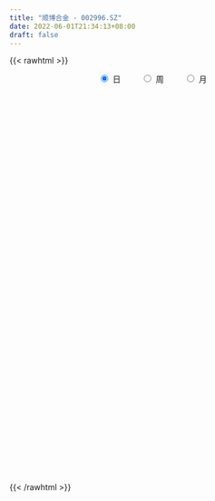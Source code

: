 ```yaml
---
title: "顺博合金 - 002996.SZ"
date: 2022-06-01T21:34:13+08:00
draft: false
---
```

{{< rawhtml >}}
    <div style="text-align: center">
        <label style="padding: 1rem;"><input style="margin-right: .5rem" type="radio" name="period" value="D" checked onclick="period_change(this)">日</label>
        <label style="padding: 1rem;"><input style="margin-right: .5rem" type="radio" name="period" value="W" onclick="period_change(this)">周</label>
        <label style="padding: 1rem;"><input style="margin-right: .5rem" type="radio" name="period" value="M" onclick="period_change(this)">月</label>
    </div>
    <div id="chart" style="height: 700px;"></div> 
    <script type="text/javascript">
        const D_v = [75767.47,51614.63,54986.0,89473.12,170466.38,122364.73,100462.15,88156.91,61491.49,82150.8,68216.35,39720.98,37144.49,42909.4,38694.0,52512.2,47897.0,40804.2,26493.22,28920.31,30107.31,33468.0,36559.22,28069.91,28323.0,25658.0,39991.11,24807.0,35562.0,22951.0,29586.32,33271.07,45089.82,61063.91,75758.91,59053.0,41629.38,38597.46,45578.0,86247.31,52378.4,42616.24,52629.91,74831.4,89326.0,87520.31,132167.0,83308.49,44226.49,134845.56,95240.91,78985.0,57791.0,55229.91,48166.4,44538.0,48004.0,47296.91,71388.91,49762.91,130590.23,212202.76,190303.21,145492.44,94607.0,74235.83,85337.32,203663.83,149697.12,133772.92,149510.92,134638.52,163341.21,128226.73,111786.92,85652.9,147565.35,153758.0,181223.97,214407.53,274227.23,174231.57,95853.14,104578.63,73899.91,52635.91,80027.95,82722.22,88538.07,29968.96,58660.16,48932.0,35151.0,38671.0,35933.65,24123.99,35503.0,34781.0,31602.0,28326.87,28341.87,30446.87,42050.49,30817.71,36155.22,55783.65,37656.17,26151.0,32150.22,32083.0,23129.0,22486.0,25509.52,23175.49,20040.0,21742.0,27823.19,33848.0,34413.86,26767.66,49185.91,38152.0,32429.91,29872.0,42556.0,33186.49,58432.25,48645.04,39374.86,32936.0,34103.95,34124.05,23427.0,41928.0,42896.72,53807.0,36314.0,25861.91,26987.0,74779.95,45444.45,25492.0,61507.84,52052.0,45408.0,31284.0,26373.0,40838.0,25592.49,24002.96,25437.0,53962.41,41162.4,27131.0,27484.91,24130.96,22579.66,16440.4,27431.91,26388.91,56711.18,31124.66,28171.84,23014.75,18864.0,22996.0,31687.84,13147.0,22916.0,12294.91,23088.07,15922.82,15180.78,25457.0,38031.96,39171.82,26239.91,18391.87,25155.49,29922.0,25477.78,65448.98,44508.76,29293.0,31500.0,141103.72,153651.0,117148.91,88064.27,100931.4,92941.15,67727.49,50288.7,79102.24,54165.49,45961.63,35015.91,39417.0,64445.0,38378.88,34143.27,26654.71,27270.9,21237.9,17468.71,18294.71,16216.0,17847.0,18423.0,20618.0,27534.49,20277.0,17794.0,19537.0,17816.82,18253.0,19437.49,38490.82,23496.0,34719.2,33643.49,24902.49,28787.49,26501.97,30036.98,34827.05,29404.14,38358.31,46121.49,34539.4,28151.34,17105.0,14254.0,13263.49,33690.25,17813.07,28005.16,29886.0,14845.49,17981.16,13648.0,49203.0,63740.0,38941.0,24265.0,22589.0,21002.0,15239.71,17169.0,21390.0]
const D_histogram = [0.0,-0.0151949858,-0.0124962768,0.0253705053,0.1155288282,0.1467255637,0.1845878557,0.1678714755,0.1326412955,0.1171033272,0.0403761355,-0.0270835627,-0.0781739905,-0.0920824168,-0.1007518081,-0.0801177635,-0.1268615433,-0.1991655127,-0.2395626908,-0.2262694636,-0.1972401982,-0.1606773087,-0.1361443281,-0.1321568499,-0.1073930031,-0.102958442,-0.1353165649,-0.1456795531,-0.1793654123,-0.18814882,-0.1570007374,-0.1166625586,-0.0635550104,-0.018369837,0.0486365507,0.0737873269,0.0959082493,0.0792948144,0.0821513874,0.1196636859,0.1310669884,0.0960955515,0.1134372639,0.1497451742,0.1608708106,0.1976824055,0.2418824663,0.1371524856,0.1747246717,0.2263053157,0.2106368788,0.1240329205,0.0915668304,0.0280476738,0.0008783737,-0.0464066502,-0.0935810461,-0.106978086,-0.0666044527,-0.0634990906,0.0542476418,0.1254894267,0.2142142635,0.1441465162,0.0152412784,-0.0539067644,0.0162799857,0.1061373747,0.126764834,0.1412461348,0.1615601202,0.1499096759,0.0178212426,-0.0290200891,-0.1022141874,-0.1220087015,-0.0880255102,-0.033314157,0.0284317207,0.0495036549,0.1230047797,0.0625118232,0.0116071374,-0.0635692861,-0.0840323212,-0.0929907091,-0.1288819481,-0.2029064146,-0.3161130315,-0.3642858616,-0.4443161225,-0.4669282212,-0.4399043059,-0.3758527938,-0.3499723197,-0.2998318205,-0.2243946666,-0.1555436776,-0.0883766189,-0.0483738828,-0.0223232328,0.0101327382,-0.0019759786,0.0080043924,0.0053337008,-0.0418592701,-0.0934947007,-0.101943275,-0.0718882689,-0.0551941567,-0.0242026456,-0.0010078695,0.0065840028,0.0324714975,0.0582737782,0.0831626455,0.1047211532,0.1221916478,0.1441380021,0.1484122361,0.1815718201,0.187626285,0.2031777601,0.2082020927,0.2191898987,0.2227056724,0.2423783067,0.2288062409,0.1952188103,0.1630633268,0.1394500616,0.0961562608,0.0704338649,0.0474103126,0.0107250243,0.026885455,0.0157437714,0.0171642156,0.0174805018,0.0316114922,0.0168613871,0.0075396349,0.0191884985,0.0091398281,-0.0102053488,-0.0330764399,-0.0410563969,-0.0797088159,-0.1081536282,-0.1183286374,-0.1137222227,-0.0745041471,-0.0572660255,-0.0381190677,-0.0357892747,-0.0250421967,-0.0304195342,-0.0246582185,-0.0051987203,0.0174093373,0.0502620882,0.042746099,0.0437796669,0.0303940357,0.0275952895,0.0049231968,-0.0391620819,-0.0651356858,-0.1130725052,-0.1295915808,-0.1322134261,-0.1130245494,-0.0821834132,-0.035334052,0.0204371567,0.0718677001,0.0885913417,0.0983095518,0.0839176262,0.1011874882,0.1036110762,0.1267624615,0.1246760119,0.1230611469,0.1234414191,0.1532655093,0.1578438566,0.1700517762,0.1385402622,0.1246391876,0.1101973867,0.0667961883,0.0364867211,-0.0404560063,-0.1146390934,-0.123438816,-0.1379888345,-0.1797632224,-0.2714588126,-0.2934132591,-0.2806017112,-0.2371672925,-0.1889304461,-0.1511857922,-0.1159525779,-0.0883051351,-0.0698321043,-0.0553786994,-0.0580075663,-0.0419532496,-0.0250561309,-0.0223972047,-0.0065869648,-0.0181664394,-0.0285426711,-0.0540143151,-0.0495048224,-0.0237937364,-0.0012760933,0.0326192672,0.0629304903,0.0873929923,0.1054381066,0.0895567083,0.0964352521,0.0218978237,-0.0672650844,-0.0860817703,-0.055156971,-0.0092286501,0.029670715,0.0441887263,0.0680902699,0.083701547,0.1071537717,0.1219151832,0.1129405233,0.1135650817,0.1096974581,0.1099868893,0.1062342607,0.1356470105,0.1584626977,0.1277166397,0.1164248559,0.0978569729,0.0729325706,0.0533075092,0.0418934738,0.0418723991]
const D_fast = [0.0,-0.0189937322,-0.0194190924,0.0247903159,0.1438308459,0.2117089723,0.2957182283,0.3209697169,0.3188998608,0.3326377244,0.2660045665,0.1917739777,0.1211400522,0.0842110217,0.0503536784,0.0509582821,-0.0275008835,-0.149596231,-0.2498840819,-0.2931582205,-0.3134390047,-0.3170454424,-0.3265485438,-0.355600278,-0.357684682,-0.3789897315,-0.4451769956,-0.491959872,-0.5704870844,-0.6263076971,-0.6344097988,-0.6232372597,-0.586018464,-0.5454257498,-0.4662602245,-0.4226626166,-0.3765646319,-0.3733543632,-0.3499599433,-0.2825317233,-0.2383616738,-0.2493092227,-0.2036081944,-0.1298639906,-0.0785206514,0.0077115447,0.1123822222,0.0419403629,0.1231937169,0.2313506898,0.2683414726,0.2127457444,0.203171362,0.1466641237,0.1197144172,0.0608277306,-0.0097419267,-0.0498834881,-0.026160968,-0.0389303785,0.0923782642,0.1949924059,0.3372708085,0.3032396902,0.178144772,0.0955200382,0.1697767847,0.2861685173,0.3384871852,0.3882800197,0.4489840351,0.4748110097,0.3471778872,0.2930815332,0.194333888,0.1440371985,0.1560140122,0.2023968263,0.2712506341,0.304698482,0.4089508018,0.364085801,0.3160828996,0.2250141546,0.1835430392,0.151336974,0.083225248,-0.0415258222,-0.2337606969,-0.3730049925,-0.564114284,-0.7034584379,-0.7864105991,-0.8163222855,-0.8779348913,-0.9027523472,-0.8834138599,-0.8534487903,-0.8083758863,-0.780466621,-0.7599967792,-0.7250076237,-0.7376103351,-0.7256288659,-0.7269661323,-0.7846239208,-0.8596330265,-0.8935674197,-0.8814844807,-0.8785889077,-0.8536480581,-0.8307052493,-0.8214673763,-0.7874620072,-0.747091282,-0.7014117534,-0.6536729574,-0.6056545508,-0.547673696,-0.506296403,-0.427743864,-0.3747828278,-0.3084369126,-0.2513620569,-0.1855767762,-0.1263845844,-0.0461173734,-0.002487879,0.0127293929,0.0213397412,0.0325889913,0.0133342558,0.0052203261,-0.0059506481,-0.0399546803,-0.0170728859,-0.0242786266,-0.0185671285,-0.0138807169,0.0081531465,-0.0023816117,-0.0098184552,0.006627533,-0.0011361804,-0.0230326944,-0.0541728956,-0.0724169518,-0.1309965747,-0.1864797941,-0.2262369626,-0.2500611037,-0.2294690648,-0.2265474496,-0.2169302588,-0.2235477844,-0.2190612556,-0.2320434766,-0.2324467155,-0.2142868974,-0.1873265055,-0.1419082325,-0.1387376969,-0.1267592124,-0.1325463346,-0.1284462585,-0.149887552,-0.2037633512,-0.2460208764,-0.3222258222,-0.371142793,-0.4068179948,-0.4158852555,-0.4055899725,-0.3675741243,-0.3066936265,-0.2372961581,-0.198424681,-0.164129083,-0.1575416021,-0.114974868,-0.0866485109,-0.0318065102,-0.0027239568,0.0264264648,0.0576670919,0.1258075593,0.1698468707,0.2245677344,0.227691286,0.2449500082,0.2580575541,0.2313554028,0.2101676158,0.1231108869,0.0202680264,-0.0193914002,-0.0684386273,-0.1551538208,-0.3147141141,-0.4100218754,-0.4673607553,-0.4832181597,-0.4822139249,-0.4822657189,-0.4760206491,-0.4704494902,-0.4694344854,-0.4688257553,-0.4859565138,-0.4803905095,-0.4697574235,-0.4726977985,-0.4585342998,-0.4746553843,-0.4921672837,-0.5311425065,-0.5390092194,-0.5192465675,-0.4970479478,-0.4549977705,-0.4089539248,-0.3626431747,-0.3182385338,-0.3117307549,-0.2807433982,-0.3498063706,-0.4557855499,-0.4961226784,-0.4789871217,-0.4353659634,-0.3890489196,-0.3634837266,-0.3225596156,-0.2860229518,-0.2357822841,-0.1905420768,-0.1712816059,-0.142265777,-0.1187090361,-0.0909228826,-0.068116946,-0.0047924436,0.0576389181,0.05882202,0.0766364501,0.0825328104,0.0758415507,0.0695433666,0.0686026996,0.0790497247]
const D_slow = [0.0,-0.0037987464,-0.0069228156,-0.0005801893,0.0283020177,0.0649834086,0.1111303726,0.1530982415,0.1862585653,0.2155343971,0.225628431,0.2188575403,0.1993140427,0.1762934385,0.1511054865,0.1310760456,0.0993606598,0.0495692816,-0.0103213911,-0.066888757,-0.1161988065,-0.1563681337,-0.1904042157,-0.2234434282,-0.250291679,-0.2760312895,-0.3098604307,-0.3462803189,-0.391121672,-0.438158877,-0.4774090614,-0.506574701,-0.5224634536,-0.5270559129,-0.5148967752,-0.4964499435,-0.4724728812,-0.4526491776,-0.4321113307,-0.4021954092,-0.3694286621,-0.3454047743,-0.3170454583,-0.2796091647,-0.2393914621,-0.1899708607,-0.1295002441,-0.0952121227,-0.0515309548,0.0050453741,0.0577045938,0.0887128239,0.1116045315,0.11861645,0.1188360434,0.1072343809,0.0838391193,0.0570945978,0.0404434847,0.024568712,0.0381306225,0.0695029791,0.123056545,0.1590931741,0.1629034937,0.1494268026,0.153496799,0.1800311427,0.2117223512,0.2470338849,0.2874239149,0.3249013339,0.3293566445,0.3221016223,0.2965480754,0.2660459,0.2440395225,0.2357109832,0.2428189134,0.2551948271,0.2859460221,0.3015739779,0.3044757622,0.2885834407,0.2675753604,0.2443276831,0.2121071961,0.1613805924,0.0823523346,-0.0087191308,-0.1197981615,-0.2365302168,-0.3465062932,-0.4404694917,-0.5279625716,-0.6029205267,-0.6590191934,-0.6979051128,-0.7199992675,-0.7320927382,-0.7376735464,-0.7351403618,-0.7356343565,-0.7336332584,-0.7322998332,-0.7427646507,-0.7661383259,-0.7916241446,-0.8095962118,-0.823394751,-0.8294454124,-0.8296973798,-0.8280513791,-0.8199335047,-0.8053650602,-0.7845743988,-0.7583941105,-0.7278461986,-0.6918116981,-0.654708639,-0.609315684,-0.5624091128,-0.5116146728,-0.4595641496,-0.4047666749,-0.3490902568,-0.2884956801,-0.2312941199,-0.1824894173,-0.1417235856,-0.1068610703,-0.0828220051,-0.0652135388,-0.0533609607,-0.0506797046,-0.0439583409,-0.040022398,-0.0357313441,-0.0313612187,-0.0234583456,-0.0192429989,-0.0173580901,-0.0125609655,-0.0102760085,-0.0128273457,-0.0210964556,-0.0313605549,-0.0512877588,-0.0783261659,-0.1079083252,-0.1363388809,-0.1549649177,-0.1692814241,-0.178811191,-0.1877585097,-0.1940190589,-0.2016239424,-0.207788497,-0.2090881771,-0.2047358428,-0.1921703207,-0.181483796,-0.1705388792,-0.1629403703,-0.156041548,-0.1548107488,-0.1646012692,-0.1808851907,-0.209153317,-0.2415512122,-0.2746045687,-0.3028607061,-0.3234065594,-0.3322400724,-0.3271307832,-0.3091638582,-0.2870160227,-0.2624386348,-0.2414592282,-0.2161623562,-0.1902595871,-0.1585689717,-0.1273999688,-0.0966346821,-0.0657743273,-0.0274579499,0.0120030142,0.0545159582,0.0891510238,0.1203108207,0.1478601674,0.1645592144,0.1736808947,0.1635668932,0.1349071198,0.1040474158,0.0695502072,0.0246094016,-0.0432553016,-0.1166086163,-0.1867590441,-0.2460508672,-0.2932834788,-0.3310799268,-0.3600680713,-0.382144355,-0.3996023811,-0.413447056,-0.4279489475,-0.4384372599,-0.4447012926,-0.4503005938,-0.451947335,-0.4564889449,-0.4636246126,-0.4771281914,-0.489504397,-0.4954528311,-0.4957718545,-0.4876170377,-0.4718844151,-0.450036167,-0.4236766404,-0.4012874633,-0.3771786503,-0.3717041943,-0.3885204654,-0.410040908,-0.4238301508,-0.4261373133,-0.4187196346,-0.407672453,-0.3906498855,-0.3697244987,-0.3429360558,-0.31245726,-0.2842221292,-0.2558308588,-0.2284064942,-0.2009097719,-0.1743512067,-0.1404394541,-0.1008237797,-0.0688946197,-0.0397884058,-0.0153241625,0.0029089801,0.0162358574,0.0267092258,0.0371773256]
const D_data = [['2021-05-21', 18.215, 18.8599, 18.215, 19.4948],['2021-05-24', 18.85, 18.6218, 18.4035, 18.85],['2021-05-25', 18.4531, 18.8003, 18.2348, 19.0484],['2021-05-26', 18.8103, 19.3559, 18.721, 19.4651],['2021-05-27', 19.2071, 20.4175, 18.9194, 21.1417],['2021-05-28', 20.725, 20.1198, 20.0306, 21.0921],['2021-05-31', 19.9512, 20.5365, 19.7627, 20.7548],['2021-06-01', 20.348, 20.0702, 19.5643, 20.4076],['2021-06-02', 20.0603, 19.8421, 19.5841, 20.1298],['2021-06-03', 20.0405, 20.0802, 19.7528, 20.4572],['2021-06-04', 19.7329, 19.1575, 19.098, 19.7329],['2021-06-07', 19.1873, 18.9194, 18.85, 19.346],['2021-06-08', 18.8698, 18.7904, 18.6416, 19.0781],['2021-06-09', 18.8103, 19.0385, 18.6218, 19.2468],['2021-06-10', 18.9392, 18.9888, 18.8599, 19.1377],['2021-06-11', 19.0186, 19.3361, 18.9988, 19.4849],['2021-06-15', 19.2964, 18.3539, 18.3539, 19.2964],['2021-06-16', 18.215, 17.59, 17.5503, 18.3539],['2021-06-17', 17.461, 17.5106, 17.2725, 17.7884],['2021-06-18', 17.5205, 17.9174, 17.2824, 17.9967],['2021-06-21', 17.7686, 18.0463, 17.6793, 18.1456],['2021-06-22', 18.0364, 18.1555, 17.9372, 18.4134],['2021-06-23', 18.1852, 18.0265, 17.7586, 18.2845],['2021-06-24', 17.8876, 17.709, 17.6594, 18.0563],['2021-06-25', 17.6297, 17.9174, 17.5305, 17.9967],['2021-06-28', 17.8678, 17.6197, 17.4412, 17.9174],['2021-06-29', 17.6197, 16.9451, 16.8757, 17.7289],['2021-06-30', 16.9451, 16.9451, 16.7665, 17.1038],['2021-07-01', 16.9451, 16.3499, 16.33, 16.9451],['2021-07-02', 16.2705, 16.3399, 16.201, 16.4887],['2021-07-05', 16.3399, 16.6971, 16.3399, 16.8161],['2021-07-06', 16.6971, 16.8261, 16.5979, 17.0146],['2021-07-07', 16.6772, 17.0939, 16.6772, 17.5503],['2021-07-08', 16.9154, 17.1535, 16.8657, 17.8777],['2021-07-09', 16.8757, 17.6693, 16.6772, 17.8578],['2021-07-12', 17.8876, 17.3717, 17.2824, 17.9075],['2021-07-13', 17.3717, 17.461, 17.1138, 17.6098],['2021-07-14', 17.6197, 16.9947, 16.9749, 17.6793],['2021-07-15', 17.1435, 17.2031, 16.5483, 17.213],['2021-07-16', 17.213, 17.7686, 17.1138, 18.8301],['2021-07-19', 17.7289, 17.6197, 17.5701, 18.1356],['2021-07-20', 17.4511, 17.0146, 16.8657, 17.4511],['2021-07-21', 17.3916, 17.6594, 17.1931, 17.719],['2021-07-22', 17.9571, 18.1059, 17.59, 18.2051],['2021-07-23', 18.3539, 18.0067, 17.9571, 18.7408],['2021-07-26', 18.2646, 18.5722, 17.3717, 18.6416],['2021-07-27', 18.7507, 19.0385, 18.3737, 19.346],['2021-07-28', 18.6515, 17.1435, 17.1336, 18.7507],['2021-07-29', 17.1435, 18.8599, 17.1435, 18.8599],['2021-07-30', 19.8619, 19.4353, 18.9789, 19.9214],['2021-08-02', 19.3956, 18.8698, 18.344, 19.475],['2021-08-03', 18.85, 17.8479, 17.7487, 18.8996],['2021-08-04', 17.8479, 18.3043, 17.7785, 18.3341],['2021-08-05', 18.1952, 17.719, 17.4709, 18.1952],['2021-08-06', 17.7289, 17.9571, 17.5404, 18.2845],['2021-08-09', 17.8479, 17.5007, 17.1733, 17.8479],['2021-08-10', 17.4114, 17.2031, 17.0146, 17.7884],['2021-08-11', 17.3221, 17.3916, 17.2725, 17.6396],['2021-08-12', 17.3916, 18.0761, 17.0642, 18.2547],['2021-08-13', 18.0364, 17.6793, 17.5602, 18.0364],['2021-08-16', 17.6793, 19.4452, 17.6594, 19.4452],['2021-08-17', 20.8342, 19.4551, 19.4452, 21.231],['2021-08-18', 19.5246, 20.2587, 19.5246, 20.5365],['2021-08-19', 19.2766, 18.4829, 18.2348, 19.8421],['2021-08-20', 18.0463, 17.2923, 17.1237, 18.1555],['2021-08-23', 17.2229, 17.5106, 17.1138, 17.8082],['2021-08-24', 17.4908, 19.2666, 17.3717, 19.2666],['2021-08-25', 19.5246, 20.0206, 18.9293, 21.1913],['2021-08-26', 20.0802, 19.5742, 19.5246, 20.3083],['2021-08-27', 20.1595, 19.7329, 19.1674, 20.2885],['2021-08-30', 19.9413, 20.0603, 19.7329, 20.8143],['2021-08-31', 19.8321, 19.852, 19.5543, 20.606],['2021-09-01', 20.1496, 18.0662, 17.8678, 20.1794],['2021-09-02', 18.0364, 18.6912, 17.7686, 19.7131],['2021-09-03', 18.969, 18.0265, 17.6594, 19.1972],['2021-09-06', 18.1753, 18.3936, 17.8876, 18.9591],['2021-09-07', 18.5325, 19.0583, 18.344, 19.346],['2021-09-08', 18.9095, 19.5444, 18.85, 20.0008],['2021-09-09', 19.5444, 19.9809, 19.4551, 20.2191],['2021-09-10', 20.3877, 19.7627, 19.4452, 20.7548],['2021-09-13', 19.9611, 20.7846, 19.4948, 21.0127],['2021-09-14', 19.8421, 19.2567, 19.1972, 20.1099],['2021-09-15', 18.8996, 19.1476, 18.4928, 19.1972],['2021-09-16', 19.3162, 18.5226, 18.3837, 19.475],['2021-09-17', 18.3737, 18.9293, 18.1952, 18.969],['2021-09-22', 18.5523, 18.9591, 18.473, 19.0087],['2021-09-23', 19.098, 18.4432, 18.0166, 19.2269],['2021-09-24', 18.4035, 17.5602, 17.5602, 18.5722],['2021-09-27', 17.3221, 16.3697, 16.0225, 17.6297],['2021-09-28', 16.3499, 16.4788, 16.2705, 16.6376],['2021-09-29', 16.4689, 15.3974, 15.3776, 16.4689],['2021-09-30', 15.4074, 15.447, 15.08, 15.6256],['2021-10-08', 15.4669, 15.6752, 15.3974, 15.834],['2021-10-11', 15.6752, 16.0026, 15.457, 16.082],['2021-10-12', 15.8935, 15.4074, 15.2089, 15.9629],['2021-10-13', 15.457, 15.576, 15.2387, 15.6256],['2021-10-14', 15.5363, 15.9332, 15.5363, 16.201],['2021-10-15', 15.8736, 15.9927, 15.6653, 16.1614],['2021-10-18', 16.1217, 16.1415, 15.9034, 16.2308],['2021-10-19', 16.0621, 15.9332, 15.7943, 16.0721],['2021-10-20', 15.834, 15.8042, 15.4074, 15.9729],['2021-10-21', 15.8736, 15.9332, 15.3875, 16.1713],['2021-10-22', 15.834, 15.328, 15.3081, 15.9232],['2021-10-25', 15.4768, 15.4966, 15.2089, 15.7744],['2021-10-26', 15.4966, 15.2585, 15.2486, 15.576],['2021-10-27', 15.2585, 14.445, 14.3954, 15.2585],['2021-10-28', 14.5839, 13.9589, 13.8994, 14.6434],['2021-10-29', 14.0085, 14.1474, 13.9093, 14.2268],['2021-11-01', 14.0779, 14.5045, 14.0581, 14.5641],['2021-11-02', 14.6038, 14.2962, 14.0879, 14.6236],['2021-11-03', 14.2466, 14.4549, 14.1375, 14.4748],['2021-11-04', 14.4649, 14.3756, 14.3359, 14.5244],['2021-11-05', 14.2168, 14.1474, 14.068, 14.3855],['2021-11-08', 14.1474, 14.3656, 13.9688, 14.3855],['2021-11-09', 14.4748, 14.4252, 14.2764, 14.4847],['2021-11-10', 14.4351, 14.4946, 14.1573, 14.4946],['2021-11-11', 14.5145, 14.5442, 14.4649, 14.6236],['2021-11-12', 14.5442, 14.5839, 14.5145, 14.8319],['2021-11-15', 14.5343, 14.7526, 14.4053, 14.7923],['2021-11-16', 14.7526, 14.6236, 14.5442, 14.8815],['2021-11-17', 14.6335, 15.1296, 14.5839, 15.1494],['2021-11-18', 15.07, 14.9609, 14.9212, 15.2784],['2021-11-19', 14.9411, 15.2189, 14.8121, 15.3379],['2021-11-22', 15.1494, 15.2387, 15.0899, 15.3478],['2021-11-23', 15.2288, 15.4669, 15.1891, 15.6653],['2021-11-24', 15.4768, 15.5363, 15.3379, 15.6256],['2021-11-25', 15.576, 15.9431, 15.4966, 16.0225],['2021-11-26', 15.8736, 15.6951, 15.6851, 16.1316],['2021-11-29', 15.2585, 15.457, 15.0899, 15.5959],['2021-11-30', 15.4768, 15.4173, 15.2784, 15.8439],['2021-12-01', 15.5066, 15.4768, 15.2784, 15.5462],['2021-12-02', 15.4173, 15.1296, 15.1296, 15.5264],['2021-12-03', 15.1891, 15.2189, 14.9609, 15.2982],['2021-12-06', 15.328, 15.1593, 15.1395, 15.7347],['2021-12-07', 15.3081, 14.8419, 14.5839, 15.3081],['2021-12-08', 14.8716, 15.457, 14.8716, 15.5661],['2021-12-09', 15.4272, 15.1395, 15.1196, 15.4669],['2021-12-10', 15.0998, 15.2784, 15.0006, 15.3776],['2021-12-13', 15.2685, 15.2784, 15.1593, 15.3379],['2021-12-14', 15.2685, 15.5066, 15.0304, 15.953],['2021-12-15', 15.2486, 15.1593, 15.1196, 15.3478],['2021-12-16', 15.1593, 15.1692, 15.1097, 15.2685],['2021-12-17', 15.2685, 15.447, 15.1891, 15.6653],['2021-12-20', 15.3677, 15.1891, 15.1692, 15.824],['2021-12-21', 15.1891, 14.9907, 14.8319, 15.2883],['2021-12-22', 15.0006, 14.8121, 14.7129, 15.0403],['2021-12-23', 14.8419, 14.8815, 14.703, 14.9708],['2021-12-24', 14.8815, 14.316, 14.2962, 14.9014],['2021-12-27', 14.3061, 14.1771, 14.1176, 14.3656],['2021-12-28', 14.197, 14.197, 14.1672, 14.2863],['2021-12-29', 14.2069, 14.2565, 14.0978, 14.316],['2021-12-30', 14.2664, 14.7129, 14.2466, 14.7327],['2021-12-31', 14.7426, 14.5145, 14.4252, 14.7426],['2022-01-04', 14.4847, 14.574, 14.445, 14.6335],['2022-01-05', 14.574, 14.3656, 14.1771, 14.574],['2022-01-06', 14.3458, 14.4549, 14.2268, 14.5442],['2022-01-07', 14.4847, 14.2168, 14.2168, 14.5343],['2022-01-10', 14.2069, 14.3061, 14.1176, 14.3557],['2022-01-11', 14.3359, 14.5045, 14.2565, 14.5343],['2022-01-12', 14.5343, 14.6335, 14.5343, 14.7228],['2022-01-13', 14.6434, 14.9113, 14.5541, 15.0105],['2022-01-14', 14.8815, 14.4847, 14.4847, 14.8815],['2022-01-17', 14.4847, 14.5839, 14.3458, 14.6434],['2022-01-18', 14.6434, 14.3756, 14.316, 14.6434],['2022-01-19', 14.3756, 14.4649, 14.3557, 14.6335],['2022-01-20', 14.4649, 14.1375, 14.1077, 14.5145],['2022-01-21', 14.1573, 13.6513, 13.5422, 14.1871],['2022-01-24', 13.572, 13.6216, 13.3934, 13.7109],['2022-01-25', 13.5422, 13.0462, 13.0462, 13.6216],['2022-01-26', 13.0561, 13.1354, 13.0065, 13.2843],['2022-01-27', 13.2148, 13.1156, 13.0759, 13.5422],['2022-01-28', 13.1454, 13.2942, 13.0263, 13.3041],['2022-02-07', 13.5124, 13.4529, 13.3835, 13.5323],['2022-02-08', 13.5124, 13.7704, 13.4132, 13.8398],['2022-02-09', 14.0879, 14.1077, 13.8894, 14.3656],['2022-02-10', 14.2168, 14.3359, 14.068, 14.5045],['2022-02-11', 14.1176, 14.1077, 14.1077, 14.3359],['2022-02-14', 14.0383, 14.1275, 13.9886, 14.2466],['2022-02-15', 14.2565, 13.8498, 13.7902, 14.2565],['2022-02-16', 13.9291, 14.2962, 13.8894, 14.5343],['2022-02-17', 14.5641, 14.2168, 14.1672, 14.5641],['2022-02-18', 14.068, 14.6137, 14.068, 15.1296],['2022-02-21', 14.4351, 14.4351, 14.316, 14.5938],['2022-02-22', 14.3855, 14.5145, 14.2367, 14.5343],['2022-02-23', 14.3855, 14.6236, 14.3756, 14.7129],['2022-02-24', 14.6831, 15.1792, 14.574, 15.5562],['2022-02-25', 15.1792, 15.08, 14.7327, 15.9232],['2022-02-28', 15.1792, 15.3577, 14.5343, 15.457],['2022-03-01', 15.7546, 14.8915, 14.7526, 15.7546],['2022-03-02', 14.8815, 15.1097, 14.8022, 15.5264],['2022-03-03', 15.0899, 15.1395, 15.0403, 15.8042],['2022-03-04', 15.4074, 14.7129, 14.6732, 15.4272],['2022-03-07', 14.7526, 14.7426, 14.5938, 15.08],['2022-03-08', 14.445, 13.8894, 13.5224, 14.5343],['2022-03-09', 13.6315, 13.4728, 13.0858, 14.0283],['2022-03-10', 13.6017, 13.9886, 13.6017, 14.1176],['2022-03-11', 13.8299, 13.7605, 13.3934, 13.8894],['2022-03-14', 13.7605, 13.1454, 13.1354, 13.9589],['2022-03-15', 13.1553, 11.9747, 11.9251, 13.1652],['2022-03-16', 12.183, 12.3021, 11.6572, 12.4013],['2022-03-17', 12.5104, 12.4608, 12.3517, 12.6692],['2022-03-18', 12.5799, 12.7584, 12.3914, 12.7981],['2022-03-21', 12.8279, 12.8577, 12.6989, 12.8874],['2022-03-22', 12.808, 12.7783, 12.6791, 12.9668],['2022-03-23', 12.7783, 12.7882, 12.6394, 12.8874],['2022-03-24', 12.7981, 12.7287, 12.6295, 12.8477],['2022-03-25', 12.6592, 12.6195, 12.5997, 12.808],['2022-03-28', 12.4608, 12.5501, 12.2029, 12.7783],['2022-03-29', 12.4509, 12.2624, 12.2029, 12.5501],['2022-03-30', 12.2624, 12.431, 12.1235, 12.441],['2022-03-31', 12.8874, 12.441, 12.3418, 12.8874],['2022-04-01', 12.2227, 12.2326, 12.1037, 12.3814],['2022-04-06', 12.1235, 12.3715, 12.1136, 12.3914],['2022-04-07', 12.3616, 11.9648, 11.9648, 12.3616],['2022-04-08', 11.9548, 11.8358, 11.6671, 12.0441],['2022-04-11', 11.806, 11.4489, 11.4191, 11.935],['2022-04-12', 11.4588, 11.6572, 11.3, 11.687],['2022-04-13', 11.5382, 11.9052, 11.4885, 12.3219],['2022-04-14', 12.0342, 11.9152, 11.7564, 12.0739],['2022-04-15', 11.8159, 12.1533, 11.7366, 12.2723],['2022-04-18', 12.1433, 12.2525, 11.9152, 12.3914],['2022-04-19', 12.3624, 12.3224, 12.1724, 12.4625],['2022-04-20', 12.3224, 12.3724, 12.2524, 12.5125],['2022-04-21', 12.2724, 11.9724, 11.9023, 12.4525],['2022-04-22', 12.0324, 12.2524, 11.6923, 12.4024],['2022-04-25', 12.1024, 11.0422, 11.0322, 12.1124],['2022-04-26', 10.9222, 10.342, 10.302, 11.1122],['2022-04-27', 10.312, 10.8121, 10.002, 10.8121],['2022-04-28', 10.8021, 11.3522, 10.7121, 11.5523],['2022-04-29', 11.3522, 11.6623, 11.2222, 11.7123],['2022-05-05', 11.5923, 11.7523, 11.4723, 11.9224],['2022-05-06', 11.5223, 11.5623, 11.3222, 11.6823],['2022-05-09', 11.5123, 11.7723, 11.4223, 11.8823],['2022-05-10', 11.5623, 11.7823, 11.5623, 11.8623],['2022-05-11', 11.7323, 12.0124, 11.7323, 12.4525],['2022-05-12', 12.0024, 12.0524, 11.8323, 12.1924],['2022-05-13', 12.1024, 11.8223, 11.7623, 12.1424],['2022-05-16', 11.9023, 11.9724, 11.8823, 12.2224],['2022-05-17', 11.9023, 11.9624, 11.7823, 12.0924],['2022-05-18', 11.9824, 12.0624, 11.9624, 12.1724],['2022-05-19', 11.9023, 12.0624, 11.7223, 12.0824],['2022-05-20', 12.2024, 12.6225, 12.1024, 12.6425],['2022-05-23', 12.6625, 12.7825, 12.4225, 13.2826],['2022-05-24', 12.6425, 12.1924, 12.1824, 12.8025],['2022-05-25', 12.1624, 12.4125, 12.1524, 12.4225],['2022-05-26', 12.4325, 12.3224, 12.0524, 12.4825],['2022-05-27', 12.4625, 12.1924, 12.1224, 12.5425],['2022-05-30', 12.26, 12.19, 12.07, 12.34],['2022-05-31', 12.19, 12.25, 12.05, 12.28],['2022-06-01', 12.2, 12.4, 12.1, 12.42]]
const W_v = [2733.96,313997.67,594514.9299999999,644022.01,357441.13,108470.22,33436.38,218756.31,143513.0,136876.82,238806.56,735074.11,704074.45,354692.48,1217987.0800000001,855459.55,649636.7,486884.92,630126.08,583440.4,338135.11,283738.27,205566.55,201844.32,179223.58,132817.7,413165.01,581053.74,317484.69,1228308.6099999999,1331088.4199999999,1266761.6600000001,1099912.1899999999,791766.1899999999,573750.0,696564.8200000001,328421.01,692093.01,386651.86,488904.86,400477.7,210981.07,144114.73,156527.44,148969.11,244770.03,271105.15,311781.95,482067.85,335413.22,260990.73,773195.6399999999,646707.02,687504.3,782607.75,722790.48,215386.08,226099.19,35151.0,169012.64,160768.1,186563.75,135357.74,126628.68,180949.34,212691.78,163965.86,200807.63,234211.24,195955.0,170157.26,101326.53,158097.06,124734.43,87368.8,144081.47,164396.12,400056.48,466813.22,264533.97,203038.86,100488.22,104699.49,55147.82,134396.51,143872.42,183250.39,45256.34,107025.97,125563.65,170537.0,53798.71]
const W_histogram = [0.0,0.3924786325,0.2976066935,0.2593999185,0.1755924052,0.0829401678,0.0360373599,-0.0150924101,-0.0586008411,-0.1346062226,-0.1082497382,-0.0037513423,0.0730668575,0.0533755657,0.347055018,0.2835863727,0.3271656264,0.3012526493,0.2834836776,0.1646375643,-0.0337558787,-0.1575015964,-0.3032120378,-0.379393469,-0.3800529762,-0.30915704,-0.2676183747,-0.1483940579,0.1207028262,0.7238729295,1.1806110098,1.1012479091,1.0296055574,0.8004169368,0.5790553188,0.3646960657,0.2804182191,0.1655333276,-0.0261974173,-0.0807717067,-0.1881496299,-0.249756516,-0.3808121767,-0.4571207621,-0.5947452131,-0.576719648,-0.5392682457,-0.4815173762,-0.3369981858,-0.3304073256,-0.3332529857,-0.3480734377,-0.1883783886,-0.1918943822,-0.0773875256,-0.0587183587,-0.1351503592,-0.3143619258,-0.3984599944,-0.411927117,-0.4421610064,-0.5132348283,-0.5296676217,-0.4819274129,-0.3827012138,-0.2656681863,-0.2037836799,-0.1450576996,-0.0840968121,-0.1076765607,-0.0979176523,-0.0992174482,-0.071059081,-0.0960334511,-0.122385961,-0.0732369204,0.0012015455,0.0850524461,0.1170277828,0.0771931126,-0.0089101563,-0.0643922953,-0.1134532555,-0.1562909005,-0.1470410962,-0.1192314192,-0.1249579841,-0.1198423782,-0.0849517741,0.001440123,0.0370650728,0.0796148102]
const W_fast = [0.0,0.4905982906,0.4701280249,0.4967712296,0.4568618176,0.3849446222,0.3470511543,0.2921482817,0.2339896404,0.1243327033,0.1236267531,0.2271873135,0.3222722276,0.3159248272,0.696368034,0.703795982,0.8291666423,0.8785668275,0.9316687751,0.8539820529,0.6471496403,0.4840285234,0.2625150726,0.0914852741,-0.0041874771,-0.0105808009,-0.0359467293,0.046179073,0.3454516637,1.1295899993,1.8814808321,2.0774297087,2.2631887463,2.2341043599,2.1575065716,2.0343213349,2.0201480431,1.9466464835,1.7483663843,1.6735991683,1.5191838376,1.3951378225,1.1688791175,0.9782903417,0.6919795874,0.5658252405,0.4684595814,0.4058311068,0.4661007508,0.3900897796,0.303930873,0.2020920617,0.3146925136,0.2632029245,0.3583628997,0.3623524768,0.2521328866,-0.0056691615,-0.1893822287,-0.3058311305,-0.4466052715,-0.6459878006,-0.7948374994,-0.8675791437,-0.8640282481,-0.8134122672,-0.8024736808,-0.7800121253,-0.7400754408,-0.7905743297,-0.8052948343,-0.8313989923,-0.8210053953,-0.8699881282,-0.9269371283,-0.8960973178,-0.8213584655,-0.7162444534,-0.655012171,-0.6755485631,-0.7638793711,-0.8354595839,-0.9128838579,-0.9947942281,-1.0223046979,-1.0243028756,-1.0612689365,-1.0861139252,-1.0724612647,-0.9857093368,-0.9408181188,-0.8783646788]
const W_slow = [0.0,0.0981196581,0.1725213315,0.2373713111,0.2812694124,0.3020044544,0.3110137943,0.3072406918,0.2925904815,0.2589389259,0.2318764913,0.2309386558,0.2492053701,0.2625492616,0.3493130161,0.4202096092,0.5020010158,0.5773141782,0.6481850976,0.6893444886,0.680905519,0.6415301199,0.5657271104,0.4708787432,0.3758654991,0.2985762391,0.2316716454,0.1945731309,0.2247488375,0.4057170699,0.7008698223,0.9761817996,1.2335831889,1.4336874231,1.5784512528,1.6696252692,1.739729824,1.7811131559,1.7745638016,1.7543708749,1.7073334675,1.6448943385,1.5496912943,1.4354111038,1.2867248005,1.1425448885,1.0077278271,0.887348483,0.8030989366,0.7204971052,0.6371838588,0.5501654993,0.5030709022,0.4550973066,0.4357504253,0.4210708356,0.3872832458,0.3086927643,0.2090777657,0.1060959865,-0.0044442651,-0.1327529722,-0.2651698777,-0.3856517309,-0.4813270343,-0.5477440809,-0.5986900009,-0.6349544258,-0.6559786288,-0.682897769,-0.707377182,-0.7321815441,-0.7499463143,-0.7739546771,-0.8045511674,-0.8228603975,-0.8225600111,-0.8012968995,-0.7720399538,-0.7527416757,-0.7549692148,-0.7710672886,-0.7994306025,-0.8385033276,-0.8752636016,-0.9050714564,-0.9363109525,-0.966271547,-0.9875094905,-0.9871494598,-0.9778831916,-0.957979489]
const W_data = [['2020-08-28', 9.9605, 11.9546, 9.9605, 11.9546],['2020-09-04', 13.1491, 18.1046, 13.1491, 19.2498],['2020-09-11', 16.5844, 13.0997, 12.458, 16.7818],['2020-09-18', 12.9121, 13.7019, 12.8628, 15.617],['2020-09-25', 13.8796, 13.0109, 12.8332, 14.2942],['2020-09-30', 13.001, 12.5666, 12.2507, 13.0898],['2020-10-09', 12.7345, 12.8529, 12.7048, 13.08],['2020-10-16', 12.9319, 12.5864, 12.4975, 13.1885],['2020-10-23', 12.616, 12.4383, 12.3495, 12.922],['2020-10-30', 12.3791, 11.6683, 11.5499, 12.695],['2020-11-06', 11.6683, 12.7542, 11.2537, 13.1293],['2020-11-13', 12.8825, 14.077, 12.8825, 14.9556],['2020-11-20', 14.3139, 14.2843, 13.6821, 15.4788],['2020-11-27', 14.3337, 13.3169, 13.0405, 14.689],['2020-12-04', 13.3268, 18.1935, 13.2478, 19.1708],['2020-12-11', 16.999, 14.6496, 14.6496, 17.9269],['2020-12-18', 14.1165, 16.2488, 13.8697, 16.5745],['2020-12-25', 16.0118, 15.7552, 14.1757, 16.3968],['2020-12-31', 16.5943, 16.0612, 15.0444, 17.1668],['2021-01-08', 15.9427, 14.6989, 14.3139, 16.6732],['2021-01-15', 14.462, 12.9911, 12.5074, 14.462],['2021-01-22', 12.9023, 13.0701, 12.8332, 14.3139],['2021-01-29', 12.9812, 11.9645, 11.7275, 13.5044],['2021-02-05', 11.9645, 12.0336, 11.5597, 12.8332],['2021-02-10', 12.0533, 12.5271, 11.9546, 13.0207],['2021-02-19', 13.0306, 13.386, 12.7937, 13.5044],['2021-02-26', 13.9191, 13.1293, 12.5864, 14.6101],['2021-03-05', 13.2478, 14.4028, 12.9911, 15.6367],['2021-03-12', 14.5114, 17.3544, 12.8332, 17.3544],['2021-03-19', 16.7818, 24.2942, 15.7947, 24.2942],['2021-03-26', 26.7226, 26.1797, 22.7147, 29.3978],['2021-04-02', 24.3929, 21.5202, 20.997, 26.1599],['2021-04-09', 21.4709, 22.2211, 21.4709, 26.2784],['2021-04-16', 21.9151, 20.3554, 19.5459, 22.2113],['2021-04-23', 19.8519, 20.0, 19.1017, 21.4018],['2021-04-30', 19.9309, 19.5163, 19.0622, 21.3425],['2021-05-07', 19.8618, 20.8391, 19.8618, 21.5992],['2021-05-14', 20.9279, 20.3455, 19.8717, 22.6752],['2021-05-21', 20.0395, 18.8599, 18.2051, 20.4837],['2021-05-28', 18.85, 20.1198, 18.2348, 21.1417],['2021-06-04', 19.9512, 19.1575, 19.098, 20.7548],['2021-06-11', 19.1873, 19.3361, 18.6218, 19.4849],['2021-06-18', 19.2964, 17.9174, 17.2725, 19.2964],['2021-06-25', 17.7686, 17.9174, 17.5305, 18.4134],['2021-07-02', 17.8678, 16.3399, 16.201, 17.9174],['2021-07-09', 16.3399, 17.6693, 16.3399, 17.8777],['2021-07-16', 17.8876, 17.7686, 16.5483, 18.8301],['2021-07-23', 17.7289, 18.0067, 16.8657, 18.7408],['2021-07-30', 18.2646, 19.4353, 17.1336, 19.9214],['2021-08-06', 19.3956, 17.9571, 17.4709, 19.475],['2021-08-13', 17.8479, 17.6793, 17.0146, 18.2547],['2021-08-20', 17.6793, 17.2923, 17.1237, 21.231],['2021-08-27', 17.2229, 19.7329, 17.1138, 21.1913],['2021-09-03', 19.9413, 18.0265, 17.6594, 20.8143],['2021-09-10', 18.1753, 19.7627, 17.8876, 20.7548],['2021-09-17', 19.9611, 18.9293, 18.1952, 21.0127],['2021-09-24', 18.5523, 17.5602, 17.5602, 19.2269],['2021-09-30', 17.3221, 15.447, 15.08, 17.6297],['2021-10-08', 15.4669, 15.6752, 15.3974, 15.834],['2021-10-15', 15.6752, 15.9927, 15.2089, 16.201],['2021-10-22', 16.1217, 15.328, 15.3081, 16.2308],['2021-10-29', 15.4768, 14.1474, 13.8994, 15.7744],['2021-11-05', 14.0779, 14.1474, 14.0581, 14.6236],['2021-11-12', 14.1474, 14.5839, 13.9688, 14.8319],['2021-11-19', 14.5343, 15.2189, 14.4053, 15.3379],['2021-11-26', 15.1494, 15.6951, 15.0899, 16.1316],['2021-12-03', 15.2585, 15.2189, 14.9609, 15.8439],['2021-12-10', 15.328, 15.2784, 14.5839, 15.7347],['2021-12-17', 15.2685, 15.447, 15.0304, 15.953],['2021-12-24', 15.3677, 14.316, 14.2962, 15.824],['2021-12-31', 14.3061, 14.5145, 14.0978, 14.7426],['2022-01-07', 14.4847, 14.2168, 14.1771, 14.6335],['2022-01-14', 14.2069, 14.4847, 14.1176, 15.0105],['2022-01-21', 14.4847, 13.6513, 13.5422, 14.6434],['2022-01-28', 13.572, 13.2942, 13.0065, 13.7109],['2022-02-11', 13.5124, 14.1077, 13.3835, 14.5045],['2022-02-18', 14.0383, 14.6137, 13.7902, 15.1296],['2022-02-25', 14.4351, 15.08, 14.2367, 15.9232],['2022-03-04', 15.1792, 14.7129, 14.5343, 15.8042],['2022-03-11', 14.7526, 13.7605, 13.0858, 15.08],['2022-03-18', 13.7605, 12.7584, 11.6572, 13.9589],['2022-03-25', 12.8279, 12.6195, 12.5997, 12.9668],['2022-04-01', 12.4608, 12.2326, 12.1037, 12.8874],['2022-04-08', 12.1235, 11.8358, 11.6671, 12.3914],['2022-04-15', 11.806, 12.1533, 11.3, 12.3219],['2022-04-22', 12.1433, 12.2524, 11.6923, 12.5125],['2022-04-29', 12.1024, 11.6623, 10.002, 12.1124],['2022-05-06', 11.5923, 11.5623, 11.3222, 11.9224],['2022-05-13', 11.5123, 11.8223, 11.4223, 12.4525],['2022-05-20', 11.9023, 12.6225, 11.7223, 12.6425],['2022-05-27', 12.6625, 12.1924, 12.0524, 13.2826],['2022-06-02', 12.26, 12.4, 12.05, 12.42]]
const M_v = [3463.04,2017716.8800000001,532582.51,2143014.0700000003,3729727.8599999994,1410880.3299999998,927050.6100000001,4232210.5200000005,3654479.7999999998,1996532.8899999997,902094.9000000001,1368237.9800000002,2300456.0500000003,2350238.3599999994,551495.4900000001,727938.4,892786.13,471526.82,825682.98,1002147.85,536944.14,480791.67,21390.0]
const M_histogram = [0.0,-0.0371737892,-0.1157675694,0.0316482845,0.2127480961,0.0534550749,0.0248156273,0.5784640985,0.7277674957,0.8449399732,0.6396037102,0.6295450011,0.6086489873,0.2729589007,-0.0448833384,-0.1707952918,-0.3080759088,-0.4648456481,-0.4149887413,-0.5551147231,-0.6692652795,-0.6724251348,-0.6322529227]
const M_fast = [0.0,-0.0464672365,-0.1540029091,0.0013250159,0.2356118516,0.0896825991,0.0672470583,0.7655115542,1.0967568253,1.4251642961,1.3797289607,1.5270565018,1.6583227348,1.3908723734,1.0618092997,0.8931985234,0.6788989292,0.4059177778,0.3520274994,0.0731228368,-0.2083440395,-0.3796101785,-0.4975011971]
const M_slow = [0.0,-0.0092934473,-0.0382353396,-0.0303232685,0.0228637555,0.0362275242,0.042431431,0.1870474557,0.3689893296,0.5802243229,0.7401252504,0.8975115007,1.0496737475,1.1179134727,1.1066926381,1.0639938152,0.986974838,0.8707634259,0.7670162406,0.6282375598,0.46092124,0.2928149563,0.1347517256]
const M_data = [['2020-08-31', 9.9605, 13.1491, 9.9605, 13.1491],['2020-09-30', 14.462, 12.5666, 12.2507, 19.2498],['2020-10-30', 12.7345, 11.6683, 11.5499, 13.1885],['2020-11-30', 11.6683, 14.6496, 11.2537, 15.4788],['2020-12-31', 15.1333, 16.0612, 13.8697, 19.1708],['2021-01-29', 15.9427, 11.9645, 11.7275, 16.6732],['2021-02-26', 11.9645, 13.1293, 11.5597, 14.6101],['2021-03-31', 13.2478, 22.1125, 12.8332, 29.3978],['2021-04-30', 21.54, 19.5163, 19.0622, 26.2784],['2021-05-31', 19.8618, 20.5365, 18.2051, 22.6752],['2021-06-30', 20.348, 16.9451, 16.7665, 20.4572],['2021-07-30', 16.9451, 19.4353, 16.201, 19.9214],['2021-08-31', 19.3956, 19.852, 17.0146, 21.231],['2021-09-30', 20.1496, 15.447, 15.08, 21.0127],['2021-10-29', 15.4669, 14.1474, 13.8994, 16.2308],['2021-11-30', 14.0779, 15.4173, 13.9688, 16.1316],['2021-12-31', 15.5066, 14.5145, 14.0978, 15.953],['2022-01-28', 14.4847, 13.2942, 13.0065, 15.0105],['2022-02-28', 13.5124, 15.3577, 13.3835, 15.9232],['2022-03-31', 15.7546, 12.441, 11.6572, 15.8042],['2022-04-29', 12.2227, 11.6623, 10.002, 12.5125],['2022-05-31', 11.5923, 12.25, 11.3222, 13.2826],['2022-06-30', 12.2, 12.4, 12.1, 12.42]]
        const D_a = [null,null,null,null,21.1417,null,null,null,null,null,null,null,null,null,null,null,null,null,null,null,null,null,null,null,null,null,null,null,null,16.201,null,null,null,null,null,null,null,null,null,18.8301,null,null,null,null,null,null,null,17.1336,null,null,null,null,null,null,null,null,null,null,null,null,null,21.231,null,null,null,null,null,null,null,null,null,null,null,null,17.6594,null,null,null,null,null,21.0127,null,null,null,null,null,null,null,null,null,null,15.08,null,null,null,null,null,null,16.2308,null,null,null,null,null,null,null,13.8994,null,null,null,null,null,null,null,null,null,null,null,null,null,null,null,null,null,null,null,null,16.1316,null,null,null,null,null,null,14.5839,null,null,null,null,15.953,null,null,null,null,null,null,null,null,null,null,14.0978,null,null,null,null,null,null,null,null,null,15.0105,null,null,null,null,null,null,null,null,13.0065,null,null,null,null,null,null,null,null,null,null,null,null,null,null,null,null,15.9232,null,null,null,null,null,null,null,null,null,null,null,null,11.6572,null,null,null,null,null,null,null,null,null,null,12.8874,null,null,null,null,null,11.3,null,null,null,null,null,12.5125,null,null,null,null,10.002,null,null,null,null,null,null,12.4525,null,null,null,null,null,11.7223,null,null,null,null,null,12.5425,null,null,null]
const W_a = [null,19.2498,null,null,null,null,null,null,null,null,11.2537,null,null,null,19.1708,null,null,null,null,null,null,null,null,11.5597,null,null,null,null,null,null,29.3978,null,null,null,null,null,null,null,null,null,null,null,null,null,16.201,null,null,null,null,null,null,21.231,null,null,null,null,null,null,null,null,null,13.8994,null,null,null,null,null,null,15.953,null,null,null,null,null,null,null,null,null,null,null,null,null,null,null,null,null,10.002,null,null,null,null,null]
const M_a = [null,19.2498,null,null,null,null,11.5597,null,null,null,null,null,21.231,null,null,null,null,null,null,null,10.002,null,null]
        const D_b = [[{ coord: ['2021-05-27', 18.8301] }, { coord: ['2021-09-13', 17.1336] }],[{ coord: ['2021-09-30', 16.1316] }, { coord: ['2021-12-14', 15.08] }],[{ coord: ['2021-12-29', 15.0105] }, { coord: ['2022-02-25', 14.0978] }],[{ coord: ['2022-03-16', 12.5125] }, { coord: ['2022-05-19', 11.6572] }]]
const W_b = [[{ coord: ['2020-09-04', 19.1708] }, { coord: ['2021-12-17', 11.5597] }]]
const M_b = [[{ coord: ['2020-09-30', 19.2498] }, { coord: ['2022-04-29', 11.5597] }]]
    </script>
{{< /rawhtml >}}